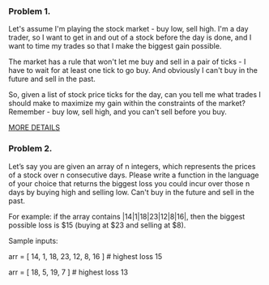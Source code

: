 ### Problem 1.

Let's assume I'm playing the stock market - buy low, sell high. I'm a day trader, so I want to get in and out of a stock before the day is done, and I want to time my trades so that I make the biggest gain possible.

The market has a rule that won't let me buy and sell in a pair of ticks - I have to wait for at least one tick to go buy. And obviously I can't buy in the future and sell in the past.

So, given a list of stock price ticks for the day, can you tell me what trades I should make to maximize my gain within the constraints of the market? Remember - buy low, sell high, and you can't sell before you buy.

[MORE DETAILS](https://www.reddit.com/r/dailyprogrammer/comments/40h9pd/20160111_challenge_249_easy_playing_the_stock/)


### Problem 2.

Let’s say you are given an array of n integers, which represents the prices of a stock over n consecutive days. Please write a function in the language of your choice that returns the biggest loss you could incur over those n days by buying high and selling low. Can't buy in the future and sell in the past.

For example: if the array contains |14|1|18|23|12|8|16|, then the biggest possible loss is $15 (buying at $23 and selling at $8).

Sample inputs:

arr = [ 14, 1, 18, 23, 12, 8, 16 ] # highest loss 15

arr = [ 18, 5, 19, 7 ] # highest loss 13
